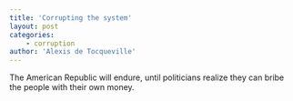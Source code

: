 ```yaml
---
title: 'Corrupting the system'
layout: post
categories:
    - corruption
author: 'Alexis de Tocqueville'
---
```


The American Republic will endure, until politicians realize they can bribe the people with their own money.